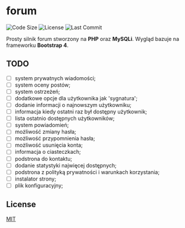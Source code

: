# forum
![Code Size](https://img.shields.io/github/languages/code-size/userMacieG/forum.svg?style=popout)
![License](https://img.shields.io/github/license/userMacieG/forum.svg?style=popout)
![Last Commit](https://img.shields.io/github/last-commit/userMacieG/forum.svg?style=popout)

Prosty silnik forum stworzony na **PHP** oraz **MySQLi**.
Wygląd bazuje na frameworku **Bootstrap 4**.

## TODO
- [ ] system prywatnych wiadomości;
- [ ] system oceny postów;
- [ ] system ostrzeżeń;
- [ ] dodatkowe opcje dla użytkownika jak 'sygnatura';
- [ ] dodanie informacji o najnowszym użytkowniku;
- [ ] informacja kiedy ostatni raz był dostępny użytkownik;
- [ ] lista ostatnio dostępnych użytkowników;
- [ ] system powiadomień;
- [ ] możliwość zmiany hasła;
- [ ] możliwość przypomnienia hasła;
- [ ] możliwość usunięcia konta;
- [ ] informacja o ciasteczkach;
- [ ] podstrona do kontaktu;
- [ ] dodanie statystyki najwięcej dostępnych;
- [ ] podstrona z polityką prywatności i warunkach korzystania;
- [ ] instalator strony;
- [ ] plik konfiguracyjny;

## License
[MIT](https://choosealicense.com/licenses/mit/)
